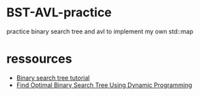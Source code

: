 # BST-AVL-practice
practice binary search tree and avl to implement my own std::map

# ressources
- [Binary search tree  tutorial](https://www.youtube.com/playlist?list=PL2_aWCzGMAwI3W_JlcBbtYTwiQSsOTa6P)
- [Find Optimal Binary Search Tree Using Dynamic Programming](https://www.youtube.com/watch?v=vLS-zRCHo-Y&t=19s&ab_channel=AbdulBari)
